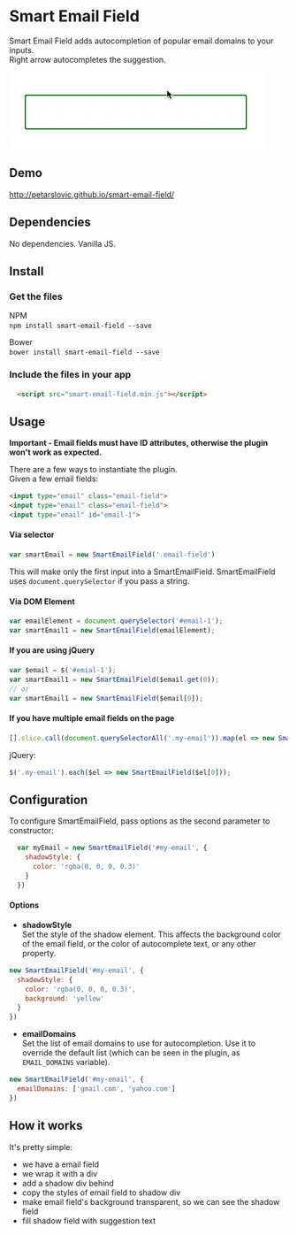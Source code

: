# Smart Email Field

Smart Email Field adds autocompletion of popular email domains to your inputs.  
Right arrow autocompletes the suggestion.

![Smart Email Field](images/smart-email-field.gif)

## Demo
http://petarslovic.github.io/smart-email-field/

## Dependencies

No dependencies. Vanilla JS.

## Install

### Get the files
  NPM  
    `npm install smart-email-field --save`

  Bower  
    `bower install smart-email-field --save`

### Include the files in your app

```html
  <script src="smart-email-field.min.js"></script>
```

## Usage

**Important - Email fields must have ID attributes, otherwise the plugin won't work as expected.**  

There are a few ways to instantiate the plugin.  
Given a few email fields:

```html
<input type="email" class="email-field">
<input type="email" class="email-field">
<input type="email" id="email-1">
```

#### Via selector
```js
var smartEmail = new SmartEmailField('.email-field')
```
This will make only the first input into a SmartEmailField. SmartEmailField uses `document.querySelector` if you pass a string.

#### Via DOM Element
```js
var emailElement = document.querySelector('#email-1');
var smartEmail1 = new SmartEmailField(emailElement);
```

#### If you are using jQuery
```js
var $email = $('#emial-1');
var smartEmail1 = new SmartEmailField($email.get(0));
// or
var smartEmail1 = new SmartEmailField($email[0]);
```

#### If you have multiple email fields on the page
```js
[].slice.call(document.querySelectorAll('.my-email')).map(el => new SmartEmailField(el));
```

jQuery:
```js
$('.my-email').each($el => new SmartEmailField($el[0]));
```


## Configuration

To configure SmartEmailField, pass options as the second parameter to constructor:
```js
  var myEmail = new SmartEmailField('#my-email', {
    shadowStyle: {
      color: 'rgba(0, 0, 0, 0.3)'
    }
  })
```

#### Options

- **shadowStyle**  
Set the style of the shadow element. This affects the background color of the email field, or the color of autocomplete text, or any other property.

```js
new SmartEmailField('#my-email', {
  shadowStyle: {
    color: 'rgba(0, 0, 0, 0.3)',
    background: 'yellow'
  }
})
```

- **emailDomains**  
Set the list of email domains to use for autocompletion. Use it to override the default list (which can be seen in the plugin, as `EMAIL_DOMAINS` variable).

```js
new SmartEmailField('#my-email', {
  emailDomains: ['gmail.com', 'yahoo.com']
})
```

## How it works

It's pretty simple:  
- we have a email field
- we wrap it with a div
- add a shadow div behind
- copy the styles of email field to shadow div
- make email field's background transparent, so we can see the shadow field
- fill shadow field with suggestion text

